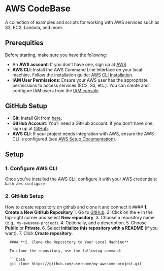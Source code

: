 # AWS CodeBase
   A collection of examples and scripts for working with AWS services such as S3, EC2, Lambda, and more.

## Prerequities
   Before starting, make sure you have the following:
   - An **AWS account**: If you don’t have one, sign up at [AWS](https://aws.amazon.com/).
   - **AWS CLI**: Install the AWS Command Line Interface on your local machine. Follow the installation guide: [AWS CLI Installation](https://docs.aws.amazon.com/cli/latest/userguide/install-cliv2.html).
   - **IAM User Permissions**: Ensure your AWS user has the appropriate permissions to access services (EC2, S3, etc.). You can create and configure IAM users from the [IAM console](https://console.aws.amazon.com/iam/home).

   ## GitHub Setup
   - **Git**: Install Git from [here](https://git-scm.com/).
   - **GitHub Account**: You’ll need a GitHub account. If you don’t have one, sign up at [GitHub](https://github.com/).
   - **AWS CLI**: If your project needs integration with AWS, ensure the AWS CLI is configured (see [AWS Setup Documentation](#aws-setup-documentation)).

## Setup
   ### **1. Configure AWS CLI**
Once you’ve installed the AWS CLI, configure it with your AWS credentials:
      ```bash
      aws configure```

   
   ### **2. GitHub Setup** 
   How to create repository on github and clone it and connect it
      #### **1. Create a New GitHub Repository**
         1. Go to [GitHub](https://github.com/).
         2. Click on the **+** in the top-right corner and select **New repository**.
         3. Choose a repository name (e.g., `my-awesome-project`).
         4. Optionally, add a description.
         5. Choose **Public** or **Private**.
         6. Select **Initialize this repository with a README** (if you want).
         7. Click **Create repository**.



      #### **2. Clone the Repository to Your Local Machine**

      To clone the repository, use the following command:

      ```bash
      git clone https://github.com/username/my-awesome-project.git
